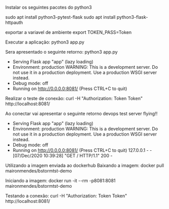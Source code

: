 Instalar os seguintes pacotes do python3

sudo apt install python3-pytest-flask
sudo apt install python3-flask-httpauth

exportar a variavel de ambiente 
export TOKEN_PASS=Token

Executar a aplicação:
python3 app.py 

Sera apresentado o seguinte retorno:
python3 app.py 
 * Serving Flask app "app" (lazy loading)
 * Environment: production
   WARNING: This is a development server. Do not use it in a production deployment.
   Use a production WSGI server instead.
 * Debug mode: off
 * Running on http://0.0.0.0:8081/ (Press CTRL+C to quit)



Realizar o teste de conexão:
curl -H "Authorization: Token Token" http://localhost:8081/

Ao conectar vai apresentar o seguinte retorno
devops test server flying!!

* Serving Flask app "app" (lazy loading)
 * Environment: production
   WARNING: This is a development server. Do not use it in a production deployment.
   Use a production WSGI server instead.
 * Debug mode: off
 * Running on http://0.0.0.0:8081/ (Press CTRL+C to quit)
127.0.0.1 - - [07/Dec/2020 10:39:28] "GET / HTTP/1.1" 200 -


Utilizando a imagem enviada ao dockerhub
Baixando a imagem:
docker pull maironmendes/bstormtst-demo

Iniciando a imagem:
docker run -it --rm -p8081:8081 maironmendes/bstormtst-demo

Testando a conexão:
curl -H "Authorization: Token Token" http://localhost:8081/



